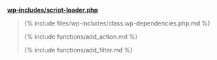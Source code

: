 <p><b><a href="https://developer.wordpress.org/reference/files/wp-includes/script-loader.php/">wp-includes/script-loader.php</a></b></p>

<blockquote>

{% include files/wp-includes/class.wp-dependencies.php.md %}

{% include functions/add_action.md %}

{% include functions/add_filter.md %}

</blockquote>
